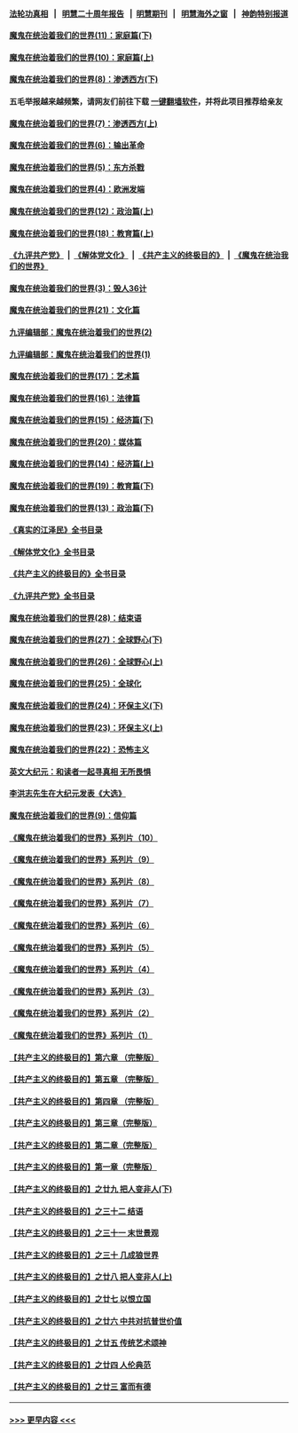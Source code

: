 #### [法轮功真相](https://github.com/gfw-breaker/truth/blob/master/README.md?t=0) &nbsp;&nbsp;|&nbsp;&nbsp; [明慧二十周年报告](https://github.com/gfw-breaker/mh-reports/blob/master/README.md?t=0) &nbsp;&nbsp;|&nbsp;&nbsp;[明慧期刊](https://github.com/gfw-breaker/mh-qikan) &nbsp;&nbsp;|&nbsp;&nbsp; [明慧海外之窗](https://github.com/gfw-breaker/mh-news/blob/master/README.md?t=0) &nbsp;&nbsp;|&nbsp;&nbsp; [神韵特别报道](https://github.com/gfw-breaker/mh-news/blob/master/shenyun.md?t=0)
#### [魔鬼在统治着我们的世界(11)：家庭篇(下)](../pages/nsc422/n10440961.md?t=11182050) 
#### [魔鬼在统治着我们的世界(10)：家庭篇(上)](../pages/nsc422/n10435448.md?t=11182050) 
#### [魔鬼在统治着我们的世界(8)：渗透西方(下)](../pages/nsc422/n10429603.md?t=11182050) 
#### 五毛举报越来越频繁，请网友们前往下载 [一键翻墙软件](https://github.com/gfw-breaker/ssr-accounts)，并将此项目推荐给亲友
#### [魔鬼在统治着我们的世界(7)：渗透西方(上)](../pages/nsc422/n10426013.md?t=11182050) 
#### [魔鬼在统治着我们的世界(6)：输出革命](../pages/nsc422/n10421536.md?t=11182050) 
#### [魔鬼在统治着我们的世界(5)：东方杀戮](../pages/nsc422/n10417707.md?t=11182050) 
#### [魔鬼在统治着我们的世界(4)：欧洲发端](../pages/nsc422/n10414890.md?t=11182050) 
#### [魔鬼在统治着我们的世界(12)：政治篇(上)](../pages/nsc422/n10444576.md?t=11182050) 
#### [魔鬼在统治着我们的世界(18)：教育篇(上)](../pages/nsc422/n10526970.md?t=11182050) 
#### [《九评共产党》](https://github.com/begood0513/9ping.md/blob/master/README.md) &nbsp;|&nbsp; [《解体党文化》](../../../../jtdwh.md/blob/master/README.md)  &nbsp;|&nbsp; [《共产主义的终极目的》](../../../../gczydzjmd.md/blob/master/README.md) &nbsp;|&nbsp; [《魔鬼在统治我们的世界》](../../../../mgztzwmdsj.md/blob/master/README.md) 
#### [魔鬼在统治着我们的世界(3)：毁人36计](../pages/nsc422/n10411583.md?t=11182050) 
#### [魔鬼在统治着我们的世界(21)：文化篇](../pages/nsc422/n10597706.md?t=11182050) 
#### [九评编辑部：魔鬼在统治着我们的世界(2)](../pages/nsc422/n10410036.md?t=11182050) 
#### [九评编辑部：魔鬼在统治着我们的世界(1)](../pages/nsc422/n10406825.md?t=11182050) 
#### [魔鬼在统治着我们的世界(17)：艺术篇](../pages/nsc422/n10499093.md?t=11182050) 
#### [魔鬼在统治着我们的世界(16)：法律篇](../pages/nsc422/n10485969.md?t=11182050) 
#### [魔鬼在统治着我们的世界(15)：经济篇(下)](../pages/nsc422/n10469975.md?t=11182050) 
#### [魔鬼在统治着我们的世界(20)：媒体篇](../pages/nsc422/n10586579.md?t=11182050) 
#### [魔鬼在统治着我们的世界(14)：经济篇(上)](../pages/nsc422/n10457370.md?t=11182050) 
#### [魔鬼在统治着我们的世界(19)：教育篇(下)](../pages/nsc422/n10564808.md?t=11182050) 
#### [魔鬼在统治着我们的世界(13)：政治篇(下)](../pages/nsc422/n10448270.md?t=11182050) 
#### [《真实的江泽民》全书目录](../pages/nsc422/n13721399.md?t=11182050) 
#### [《解体党文化》全书目录](../pages/nsc422/n13721157.md?t=11182050) 
#### [《共产主义的终极目的》全书目录](../pages/nsc422/n13721048.md?t=11182050) 
#### [《九评共产党》全书目录](../pages/nsc422/n13708085.md?t=11182050) 
#### [魔鬼在统治着我们的世界(28)：结束语](../pages/nsc422/n10936246.md?t=11182050) 
#### [魔鬼在统治着我们的世界(27)：全球野心(下)](../pages/nsc422/n10928319.md?t=11182050) 
#### [魔鬼在统治着我们的世界(26)：全球野心(上)](../pages/nsc422/n10900318.md?t=11182050) 
#### [魔鬼在统治着我们的世界(25)：全球化](../pages/nsc422/n10788205.md?t=11182050) 
#### [魔鬼在统治着我们的世界(24)：环保主义(下)](../pages/nsc422/n10695307.md?t=11182050) 
#### [魔鬼在统治着我们的世界(23)：环保主义(上)](../pages/nsc422/n10688613.md?t=11182050) 
#### [魔鬼在统治着我们的世界(22)：恐怖主义](../pages/nsc422/n10614727.md?t=11182050) 
#### [英文大纪元：和读者一起寻真相 无所畏惧](../pages/nsc422/n12542027.md?t=11182050) 
#### [李洪志先生在大纪元发表《大选》](../pages/nsc422/n12534746.md?t=11182050) 
#### [魔鬼在统治着我们的世界(9)：信仰篇](../pages/nsc422/n10432159.md?t=11182050) 
#### [《魔鬼在统治着我们的世界》系列片（10）](../pages/nsc422/n12292670.md?t=11182050) 
#### [《魔鬼在统治着我们的世界》系列片（9）](../pages/nsc422/n12290859.md?t=11182050) 
#### [《魔鬼在统治着我们的世界》系列片（8）](../pages/nsc422/n12287445.md?t=11182050) 
#### [《魔鬼在统治着我们的世界》系列片（7）](../pages/nsc422/n12283425.md?t=11182050) 
#### [《魔鬼在统治着我们的世界》系列片（6）](../pages/nsc422/n12282314.md?t=11182050) 
#### [《魔鬼在统治着我们的世界》系列片（5）](../pages/nsc422/n12281419.md?t=11182050) 
#### [《魔鬼在统治着我们的世界》系列片（4）](../pages/nsc422/n12274024.md?t=11182050) 
#### [《魔鬼在统治着我们的世界》系列片（3）](../pages/nsc422/n12271322.md?t=11182050) 
#### [《魔鬼在统治着我们的世界》系列片（2）](../pages/nsc422/n12269049.md?t=11182050) 
#### [《魔鬼在统治着我们的世界》系列片（1）](../pages/nsc422/n12267575.md?t=11182050) 
#### [【共产主义的终极目的】第六章 （完整版）](../pages/nsc422/n11428913.md?t=11182050) 
#### [【共产主义的终极目的】第五章 （完整版）](../pages/nsc422/n11428912.md?t=11182050) 
#### [【共产主义的终极目的】第四章 （完整版）](../pages/nsc422/n11428907.md?t=11182050) 
#### [【共产主义的终极目的】第三章（完整版）](../pages/nsc422/n11428848.md?t=11182050) 
#### [【共产主义的终极目的】第二章（完整版）](../pages/nsc422/n11428831.md?t=11182050) 
#### [【共产主义的终极目的】第一章（完整版）](../pages/nsc422/n11417651.md?t=11182050) 
#### [【共产主义的终极目的】之廿九 把人变非人(下)](../pages/nsc422/n11344140.md?t=11182050) 
#### [【共产主义的终极目的】之三十二 结语](../pages/nsc422/n11360535.md?t=11182050) 
#### [【共产主义的终极目的】之三十一 末世景观](../pages/nsc422/n11351129.md?t=11182050) 
#### [【共产主义的终极目的】之三十 几成狼世界](../pages/nsc422/n11348280.md?t=11182050) 
#### [【共产主义的终极目的】之廿八 把人变非人(上)](../pages/nsc422/n11340492.md?t=11182050) 
#### [【共产主义的终极目的】之廿七 以恨立国](../pages/nsc422/n11336944.md?t=11182050) 
#### [【共产主义的终极目的】之廿六 中共对抗普世价值](../pages/nsc422/n11324785.md?t=11182050) 
#### [【共产主义的终极目的】之廿五 传统艺术颂神](../pages/nsc422/n11296396.md?t=11182050) 
#### [【共产主义的终极目的】之廿四 人伦典范](../pages/nsc422/n11296397.md?t=11182050) 
#### [【共产主义的终极目的】之廿三 富而有德](../pages/nsc422/n11283598.md?t=11182050) 

----
#### [ >>> 更早内容 <<< ](../indexes/nsc422-earlier.md)
